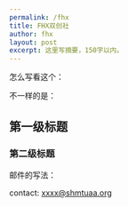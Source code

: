 ```yaml
---
permalink: /fhx
title: FHX双创社
author: fhx
layout: post
excerpt: 这里写摘要，150字以内。
---
```


怎么写看这个：

不一样的是：

## 第一级标题

### 第二级标题

邮件的写法：

contact: [xxxx@shmtuaa.org](mailto:xxxx@shmtuaa.org)